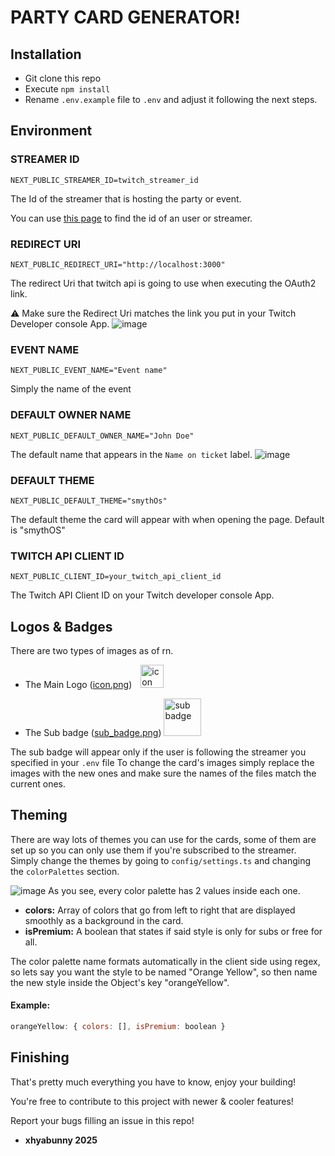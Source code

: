 # PARTY CARD GENERATOR!

## Installation
- Git clone this repo
- Execute `npm install`
- Rename `.env.example` file to `.env` and adjust it following the next steps.

## Environment
### STREAMER ID
```
NEXT_PUBLIC_STREAMER_ID=twitch_streamer_id
```
The Id of the streamer that is hosting the party or event.

You can use [this page](https://www.streamweasels.com/tools/convert-twitch-username-to-user-id/) to find the id of an user or streamer.
### REDIRECT URI
```
NEXT_PUBLIC_REDIRECT_URI="http://localhost:3000"
```
The redirect Uri that twitch api is going to use when executing the OAuth2 link.

⚠ Make sure the Redirect Uri matches the link you put in your Twitch Developer console App.
![image](https://github.com/user-attachments/assets/20c2bfc6-8b39-4749-bdc9-c2c8411ef820)

### EVENT NAME
```
NEXT_PUBLIC_EVENT_NAME="Event name"
```
Simply the name of the event

### DEFAULT OWNER NAME
```
NEXT_PUBLIC_DEFAULT_OWNER_NAME="John Doe"
```
The default name that appears in the `Name on ticket` label.
![image](https://github.com/user-attachments/assets/e9636724-6722-46e8-89c2-b962f48bf424)

### DEFAULT THEME
```
NEXT_PUBLIC_DEFAULT_THEME="smythOs"
```
The default theme the card will appear with when opening the page.
Default is "smythOS"

### TWITCH API CLIENT ID
```
NEXT_PUBLIC_CLIENT_ID=your_twitch_api_client_id
```
The Twitch API Client ID on your Twitch developer console App.

## Logos & Badges
There are two types of images as of rn.
- The Main Logo ([icon.png](https://github.com/user-attachments/assets/df991703-08f9-4a40-968f-821c4156cbd9)) <img src="https://github.com/user-attachments/assets/df991703-08f9-4a40-968f-821c4156cbd9" alt="icon" style="width: 37px; height: auto;">

- The Sub badge ([sub_badge.png](https://github.com/user-attachments/assets/50227021-b10b-4f7c-8565-6a20c54e6d8f)) <img src="https://github.com/user-attachments/assets/50227021-b10b-4f7c-8565-6a20c54e6d8f" alt="sub badge" style="width: 60px; height: auto;">

The sub badge will appear only if the user is following the streamer you specified in your `.env` file
To change the card's images simply replace the images with the new ones and make sure the names of the files match the current ones.

## Theming
There are way lots of themes you can use for the cards, some of them are set up so you can only use them if you're subscribed to the streamer.
Simply change the themes by going to `config/settings.ts` and changing the `colorPalettes` section.

![image](https://github.com/user-attachments/assets/6fe12137-2df0-45ca-96a3-539a09a01d57)
As you see, every color palette has 2 values inside each one.
- **colors:** Array of colors that go from left to right that are displayed smoothly as a background in the card.
- **isPremium:** A boolean that states if said style is only for subs or free for all.

The color palette name formats automatically in the client side using regex, so lets say you want the style to be named "Orange Yellow", so then name the new style inside the Object's key "orangeYellow".

#### Example:
```js
orangeYellow: { colors: [], isPremium: boolean }
```

## Finishing
That's pretty much everything you have to know, enjoy your building!

You're free to contribute to this project with newer & cooler features!

Report your bugs filling an issue in this repo!

- **xhyabunny 2025**
